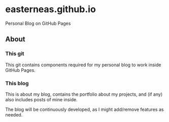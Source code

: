 # easterneas.github.io
Personal Blog on GitHub Pages

## About
### This git
This git contains components required for my personal blog to work inside GitHub Pages.

### This blog
This is about my blog, contains the portfolio about my projects, and (if any) also includes posts of mine inside.

The blog will be continuously developed, as I might add/remove features as needed.
